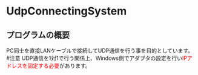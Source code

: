 # UdpConnectingSystem
## プログラムの概要
PC同士を直接LANケーブルで接続してUDP通信を行う事を目的としています。  
#注意
UDP通信を1対1で行う関係上、Windows側でアダプタの設定を行い<font color="Red">IPアドレスを固定する必要</font>があります。

